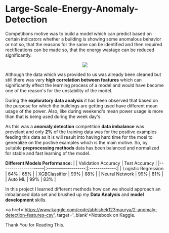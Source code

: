 # Large-Scale-Energy-Anomaly-Detection
Competitions motive was to build a model which can predict based on certain indicators whether a building is showing some anomalous behavior or not so, that the reasons for the same can be identified and then required rectifications can be made so, that the energy wastage can be reduced significantly.


<p align="center">
  <img src="https://user-images.githubusercontent.com/77848178/169818904-fa9211b1-b59a-4c63-9186-f8ba3eb5fcde.png" />
</p>

Although the data which was provided to us was already been cleaned but still there was very **high correlation between features** which can significantly effect the learning process of a model and would have become one of the reason's for the unstability of the model.

During the **exploratory data analysis** it has been observed that based on the purpose for which the buildings are getting used have different mean usage of the power. Also, like during weekend's mean power usage is more than that is being used during the week day's.

As this was a **anomaly detection** competition **data imbalance** was prevelant and only **2%** of the training data was for the positive examples feeding this data as it is will result into having hard time for the moel to generalize on the postive examples which is the main motive. So, by suitable **preprocessing methods** data has been balanced and normalized for stable and fast learning of the model.

**Different Models Performance:**
|                     | Validation Accuracy | Test Accuracy |
|---------------------|:-------------------:|:-------------:|
| Logistic Regression | 64%                 | 65%           |
| XGBClassifier       | 99%                 | 88%           |
| Neural Network      | 99%                 | 81%           |
| Auto ML             | 99%                 | 83%           |
         
In this project I learned different methods how can we should approach an imbalanced data set and brushed up my **Data Analysis** and **model development** skills.

<a href='https://www.kaggle.com/code/abhishek123maurya/2-anomaly-detection-features-csv', target='_blank'>Notebook</a> on Kaggle.

Thank You for Reading This.

